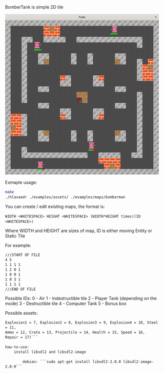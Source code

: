 BomberTank is simple 2D tile

![gameplay](https://github.com/xellzul/BomberTank/blob/master/examples/bomberman1.jpg?raw=true)

Exmaple usage:
```bash
make
./hlavaadr ./examples/assets/ ./examples/maps/bomberman 
```

You can create / edit existing maps, the format is:

```WIDTH <WHITESPACE> HEIGHT <WHITESPACE> (WIDTH*HEIGHT times)(ID <WHITESPACE>)```

Where WIDTH and HEIGHT are sizes of map, ID is either moving Entity or Static Tile

For example:
```
///START OF FILE
4 5
1 1 1 1
1 2 0 1
1 0 0 1
1 0 3 1
1 1 1 1
///END OF FILE
```

Possible IDs:
    0 - Air
    1 - Indestructible tile
    2 - Player Tank (depending on the mode)
    3 - Destructible tile
    4 - Computer Tank
    5 - Bonus box


Possible assets:
```(Air = 1, TankUp = 2, TankLeft = 3, TankDown = 4, TankRight = 5, Bricks = 6,
Explosion1 = 7, Explosion2 = 8, Explosion3 = 9, Explosion4 = 10, Steel = 11,
Ammo = 12, Crate = 13, Projectile = 14, Health = 15, Speed = 16, Repair = 17)```

how-to-use:
    install libsdl2 and libsdl2-image
        
        debian: ```sudo apt-get install libsdl2-2.0.0 libsdl2-image-2.0-0```
